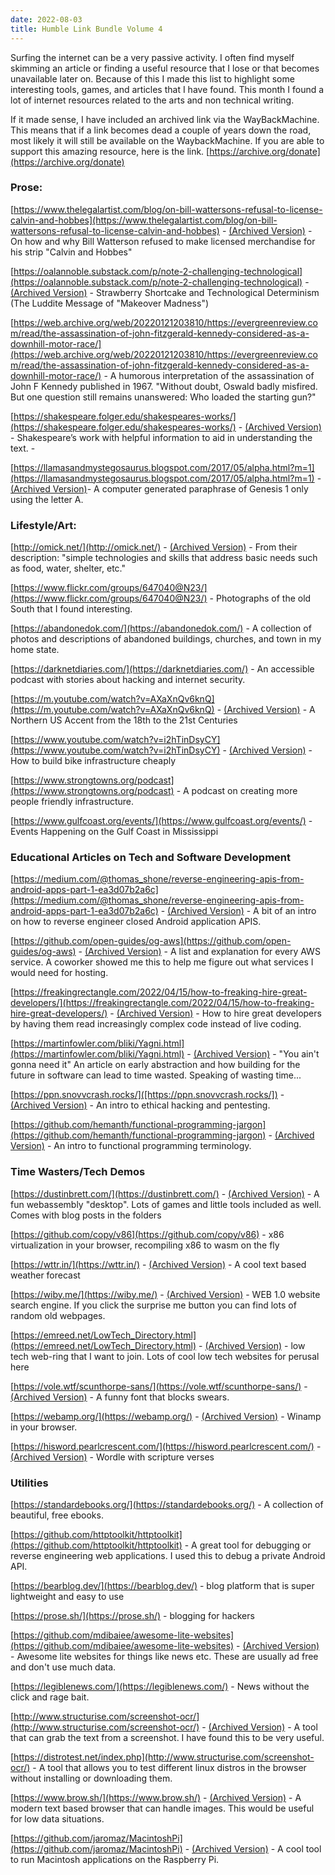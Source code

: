```yaml
---
date: 2022-08-03
title: Humble Link Bundle Volume 4
---
```


Surfing the internet can be a very passive activity. I often find myself skimming an article or finding a useful resource that I lose or that becomes unavailable later on. Because of this I made this list to highlight some interesting tools, games, and articles that I have found. This month I found a lot of internet resources related to the arts and non technical writing. 

If it made sense, I have included an archived link via the WayBackMachine. This means that if a link becomes dead a couple of years down the road, most likely it will still be available on the WaybackMachine. If you are able to support this amazing resource, here is the link. [https://archive.org/donate](https://archive.org/donate)


### Prose:

[https://www.thelegalartist.com/blog/on-bill-wattersons-refusal-to-license-calvin-and-hobbes](https://www.thelegalartist.com/blog/on-bill-wattersons-refusal-to-license-calvin-and-hobbes) - [(Archived Version)](https://web.archive.org/web/20220803171506/https://www.thelegalartist.com/blog/on-bill-wattersons-refusal-to-license-calvin-and-hobbes) - On how and why Bill Watterson refused to make licensed merchandise for his strip "Calvin and Hobbes"

[https://oalannoble.substack.com/p/note-2-challenging-technological](https://oalannoble.substack.com/p/note-2-challenging-technological) - [(Archived Version)](https://web.archive.org/web/20220803172204/https://oalannoble.substack.com/p/note-2-challenging-technological) - Strawberry Shortcake and Technological Determinism (The Luddite Message of "Makeover Madness")


[https://web.archive.org/web/20220121203810/https://evergreenreview.com/read/the-assassination-of-john-fitzgerald-kennedy-considered-as-a-downhill-motor-race/](https://web.archive.org/web/20220121203810/https://evergreenreview.com/read/the-assassination-of-john-fitzgerald-kennedy-considered-as-a-downhill-motor-race/) - A humorous interpretation of the assassination of John F Kennedy published in 1967. "Without doubt, Oswald badly misfired. But one question still remains unanswered: Who loaded the starting gun?"

[https://shakespeare.folger.edu/shakespeares-works/](https://shakespeare.folger.edu/shakespeares-works/) - [(Archived Version)](https://web.archive.org/web/20220731030203/https://shakespeare.folger.edu/shakespeares-works/) - Shakespeare’s work with helpful information to aid in understanding the text. -

[https://llamasandmystegosaurus.blogspot.com/2017/05/alpha.html?m=1](https://llamasandmystegosaurus.blogspot.com/2017/05/alpha.html?m=1) - [(Archived Version)](https://web.archive.org/web/20220727231720/http://llamasandmystegosaurus.blogspot.com/2017/05/alpha.html?m=1)- A computer generated paraphrase of Genesis 1 only using the letter A. 

### Lifestyle/Art:

[http://omick.net/](http://omick.net/) - [(Archived Version)](https://web.archive.org/web/20220601085546/https://omick.net/) - From their description: "simple technologies and skills that address basic needs such as food, water, shelter, etc."

[https://www.flickr.com/groups/647040@N23/](https://www.flickr.com/groups/647040@N23/) - Photographs of the old South that I found interesting.

[https://abandonedok.com/](https://abandonedok.com/) - A collection of photos and descriptions of abandoned buildings, churches, and town in my home state. 

[https://darknetdiaries.com/](https://darknetdiaries.com/) - An accessible podcast with stories about hacking and internet security. 

[https://m.youtube.com/watch?v=AXaXnQv6knQ](https://m.youtube.com/watch?v=AXaXnQv6knQ) - [(Archived Version)](https://web.archive.org/web/20220128193544/https://www.youtube.com/watch?app=desktop&v=AXaXnQv6knQ) - A Northern US Accent from the 18th to the 21st Centuries

[https://www.youtube.com/watch?v=i2hTinDsyCY](https://www.youtube.com/watch?v=i2hTinDsyCY) - [(Archived Version)](https://web.archive.org/web/20220803202407/https://www.youtube.com/watch?v=i2hTinDsyCY) - How to build bike infrastructure cheaply

[https://www.strongtowns.org/podcast](https://www.strongtowns.org/podcast) - A podcast on creating more people friendly infrastructure. 

[https://www.gulfcoast.org/events/](https://www.gulfcoast.org/events/) - Events Happening on the Gulf Coast in Mississippi


### Educational Articles on Tech and Software Development

[https://medium.com/@thomas_shone/reverse-engineering-apis-from-android-apps-part-1-ea3d07b2a6c](https://medium.com/@thomas_shone/reverse-engineering-apis-from-android-apps-part-1-ea3d07b2a6c) - [(Archived Version)](https://web.archive.org/web/20220803130503/https://scribe.citizen4.eu/@thomas_shone/reverse-engineering-apis-from-android-apps-part-1-ea3d07b2a6c) - A bit of an intro on how to reverse engineer closed Android application APIS. 

[https://github.com/open-guides/og-aws](https://github.com/open-guides/og-aws) - [(Archived Version)](https://web.archive.org/web/20220727171004/https://github.com/open-guides/og-aws) - A list and explanation for every AWS service. A coworker showed me this to help me figure out what services I would need for hosting. 

[https://freakingrectangle.com/2022/04/15/how-to-freaking-hire-great-developers/](https://freakingrectangle.com/2022/04/15/how-to-freaking-hire-great-developers/) - [(Archived Version)](https://web.archive.org/web/20220802010504/https://freakingrectangle.com/2022/04/15/how-to-freaking-hire-great-developers/) - How to hire great developers by having them read increasingly complex code instead of live coding. 

[https://martinfowler.com/bliki/Yagni.html](https://martinfowler.com/bliki/Yagni.html) - [(Archived Version)](https://web.archive.org/web/20220702020146/https://martinfowler.com/bliki/Yagni.html) - "You ain't gonna need it" An article on early abstraction and how building for the future in software can lead to time wasted. Speaking of wasting time...

[https://ppn.snovvcrash.rocks/]([https://ppn.snovvcrash.rocks/]) - [(Archived Version)](https://web.archive.org/web/20220725135710/https://ppn.snovvcrash.rocks/) - An intro to ethical hacking and pentesting. 

[https://github.com/hemanth/functional-programming-jargon](https://github.com/hemanth/functional-programming-jargon) - [(Archived Version)](https://web.archive.org/web/20220729163246/https://github.com/hemanth/functional-programming-jargon) - An intro to functional programming terminology. 


### Time Wasters/Tech Demos

[https://dustinbrett.com/](https://dustinbrett.com/)  - [(Archived Version)](https://web.archive.org/web/20220724161309/https://dustinbrett.com/) - A fun webassembly "desktop". Lots of games and little tools included as well. Comes with blog posts in the folders

[https://github.com/copy/v86](https://github.com/copy/v86) - x86 virtualization in your browser, recompiling x86 to wasm on the fly

[https://wttr.in/](https://wttr.in/) - [(Archived Version)](https://web.archive.org/web/20220717063807/https://wttr.in/) - A cool text based weather forecast

[https://wiby.me/](https://wiby.me/) - [(Archived Version)](https://web.archive.org/web/20220803010645/https://wiby.me/)  - WEB 1.0 website search engine. If you click the surprise me button you can find lots of random old webpages. 

[https://emreed.net/LowTech_Directory.html](https://emreed.net/LowTech_Directory.html) - [(Archived Version)](https://web.archive.org/web/20220727230445/https://emreed.net/LowTech_Directory.html) -  low tech web-ring that I want to join. Lots of cool low tech websites for perusal here

[https://vole.wtf/scunthorpe-sans/](https://vole.wtf/scunthorpe-sans/)  - [(Archived Version)](https://web.archive.org/web/20220730031438/https://vole.wtf/scunthorpe-sans/) - A funny font that blocks swears.

[https://webamp.org/](https://webamp.org/) - [(Archived Version)](https://web.archive.org/web/20220715012620/https://webamp.org/) - Winamp in your browser.

[https://hisword.pearlcrescent.com/](https://hisword.pearlcrescent.com/) - [(Archived Version)](https://web.archive.org/web/20220726191800/https://hisword.pearlcrescent.com/) -  Wordle with scripture verses


### Utilities

[https://standardebooks.org/](https://standardebooks.org/) - A collection of beautiful, free ebooks. 

[https://github.com/httptoolkit/httptoolkit](https://github.com/httptoolkit/httptoolkit) - A great tool for debugging or reverse engineering web applications. I used this to debug a private Android API. 

[https://bearblog.dev/](https://bearblog.dev/) - blog platform that is super lightweight and easy to use

[https://prose.sh/](https://prose.sh/) - blogging for hackers

[https://github.com/mdibaiee/awesome-lite-websites](https://github.com/mdibaiee/awesome-lite-websites) - [(Archived Version)](https://web.archive.org/web/20220616074108/https://github.com/mdibaiee/awesome-lite-websites) - Awesome lite websites for things like news etc. These are usually ad free and don't use much data. 

[https://legiblenews.com/](https://legiblenews.com/) - News without the click and rage bait. 

[http://www.structurise.com/screenshot-ocr/](http://www.structurise.com/screenshot-ocr/) - [(Archived Version)](https://web.archive.org/web/20220414171154/http://structurise.com/screenshot-ocr/) - A tool that can grab the text from a screenshot. I have found this to be very useful. 

[https://distrotest.net/index.php](http://www.structurise.com/screenshot-ocr/) - A tool that allows you to test different linux distros in the browser without installing or downloading them. 


[https://www.brow.sh/](https://www.brow.sh/) - [(Archived Version)](https://web.archive.org/web/20220704064524/https://github.com/browsh-org/browsh/) - A modern text based browser that can handle images. This would be useful for low data situations. 


[https://github.com/jaromaz/MacintoshPi](https://github.com/jaromaz/MacintoshPi) - [(Archived Version)](https://web.archive.org/web/20220723222238/https://github.com/jaromaz/MacintoshPi) - A cool tool to run Macintosh applications on the Raspberry Pi.


